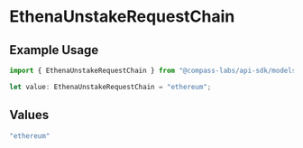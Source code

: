 # EthenaUnstakeRequestChain

## Example Usage

```typescript
import { EthenaUnstakeRequestChain } from "@compass-labs/api-sdk/models/components";

let value: EthenaUnstakeRequestChain = "ethereum";
```

## Values

```typescript
"ethereum"
```